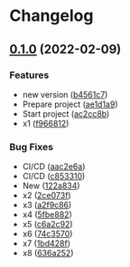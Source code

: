 # Changelog

## [0.1.0](https://github.com/mauriciolauffer/github-action-test-02/compare/v0.0.2...v0.1.0) (2022-02-09)


### Features

* new version ([b4561c7](https://github.com/mauriciolauffer/github-action-test-02/commit/b4561c74af8b29f75fde0c821c4dceca6736a20e))
* Prepare project ([ae1d1a9](https://github.com/mauriciolauffer/github-action-test-02/commit/ae1d1a9e57c9d2b810c32eeb87059292437c0fb2))
* Start project ([ac2cc8b](https://github.com/mauriciolauffer/github-action-test-02/commit/ac2cc8b6b7cf2c019f9992ab156167c00e733026))
* x1 ([f966812](https://github.com/mauriciolauffer/github-action-test-02/commit/f9668122f759a4927e4bdae2f6cbc8164692f13a))


### Bug Fixes

* CI/CD ([aac2e6a](https://github.com/mauriciolauffer/github-action-test-02/commit/aac2e6a35e322a1cf7ff61967564e8a9e4414ff2))
* CI/CD ([c853310](https://github.com/mauriciolauffer/github-action-test-02/commit/c8533106020bfc89aa2e72fdb38f2653caa546a2))
* New ([122a834](https://github.com/mauriciolauffer/github-action-test-02/commit/122a8349312879c14f2fc05889599e243478c9a3))
* x2 ([2ce073f](https://github.com/mauriciolauffer/github-action-test-02/commit/2ce073fff08ba1d7353f908c32afced1dc9cbb84))
* x3 ([a2f9c86](https://github.com/mauriciolauffer/github-action-test-02/commit/a2f9c86aaf2b7a4344f384fa8fedc571062316a2))
* x4 ([5fbe882](https://github.com/mauriciolauffer/github-action-test-02/commit/5fbe88236d1def2757ac7b1e6cc2ede05a9a90e5))
* x5 ([c6a2c92](https://github.com/mauriciolauffer/github-action-test-02/commit/c6a2c92eb4e27ecc65763b77cb584ca2c03ef2d4))
* x6 ([74c3570](https://github.com/mauriciolauffer/github-action-test-02/commit/74c3570259f92e117f2ce6bf3c5cf02a08e9a5c7))
* x7 ([1bd428f](https://github.com/mauriciolauffer/github-action-test-02/commit/1bd428ffaf6e0e22f10222c6fbd3f32289bdac9f))
* x8 ([636a252](https://github.com/mauriciolauffer/github-action-test-02/commit/636a2522a78c564108323927af26f7c3f7276855))
